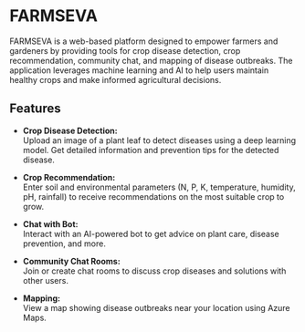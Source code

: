 # FARMSEVA

FARMSEVA is a web-based platform designed to empower farmers and gardeners by providing tools for crop disease detection, crop recommendation, community chat, and mapping of disease outbreaks. The application leverages machine learning and AI to help users maintain healthy crops and make informed agricultural decisions.

## Features

- **Crop Disease Detection:**  
  Upload an image of a plant leaf to detect diseases using a deep learning model. Get detailed information and prevention tips for the detected disease.

- **Crop Recommendation:**  
  Enter soil and environmental parameters (N, P, K, temperature, humidity, pH, rainfall) to receive recommendations on the most suitable crop to grow.

- **Chat with Bot:**  
  Interact with an AI-powered bot to get advice on plant care, disease prevention, and more.

- **Community Chat Rooms:**  
  Join or create chat rooms to discuss crop diseases and solutions with other users.

- **Mapping:**  
  View a map showing disease outbreaks near your location using Azure Maps.
